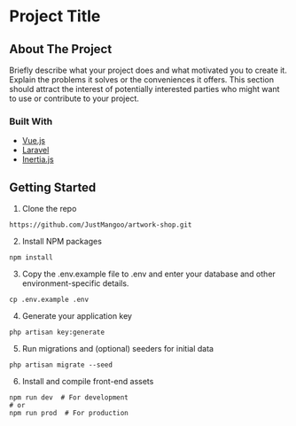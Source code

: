 # Project Title

## About The Project

Briefly describe what your project does and what motivated you to create it. Explain the problems it solves or the conveniences it offers. This section should attract the interest of potentially interested parties who might want to use or contribute to your project.

### Built With

- [Vue.js](https://vuejs.org/)
- [Laravel](https://laravel.com/)
- [Inertia.js](https://inertiajs.com/)

## Getting Started
1. Clone the repo
```
https://github.com/JustMangoo/artwork-shop.git
```

2. Install NPM packages
```
npm install
```

3. Copy the .env.example file to .env and enter your database and other environment-specific details.
```
cp .env.example .env
```

4. Generate your application key
```
php artisan key:generate
```

5. Run migrations and (optional) seeders for initial data
```
php artisan migrate --seed
```

6. Install and compile front-end assets
```
npm run dev  # For development
# or
npm run prod  # For production
```
